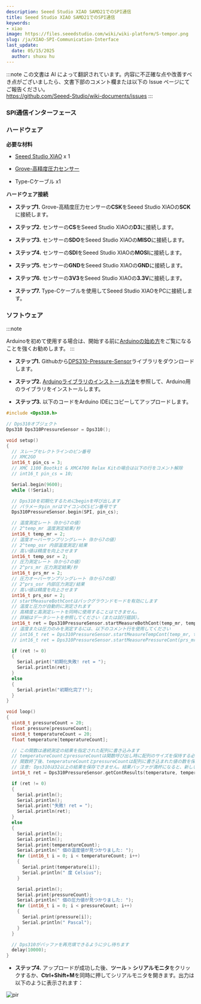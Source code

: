 ```yaml
---
description: Seeed Studio XIAO SAMD21でのSPI通信
title: Seeed Studio XIAO SAMD21でのSPI通信
keywords:
- xiao
image: https://files.seeedstudio.com/wiki/wiki-platform/S-tempor.png
slug: /ja/XIAO-SPI-Communication-Interface
last_update:
  date: 05/15/2025
  author: shuxu hu
---
```

:::note
この文書は AI によって翻訳されています。内容に不正確な点や改善すべき点がございましたら、文書下部のコメント欄または以下の Issue ページにてご報告ください。  
https://github.com/Seeed-Studio/wiki-documents/issues
:::

### SPI通信インターフェース

### ハードウェア

**必要な材料**

- [Seeed Studio XIAO](https://www.seeedstudio.com/Seeeduino-XIAO-Arduino-Microcontroller-SAMD21-Cortex-M0+-p-4426.html) x 1

- [Grove-高精度圧力センサー](https://www.seeedstudio.com/Grove-High-Precision-Barometer-Sensor-DPS310-p-4397.html)

- Type-Cケーブル x1

**ハードウェア接続**

- **ステップ1.** Grove-高精度圧力センサーの**CSK**をSeeed Studio XIAOの**SCK**に接続します。

- **ステップ2.** センサーの**CS**をSeeed Studio XIAOの**D3**に接続します。

- **ステップ3.** センサーの**SDO**をSeeed Studio XIAOの**MISO**に接続します。

- **ステップ4.** センサーの**SDI**をSeeed Studio XIAOの**MOSI**に接続します。

- **ステップ5.** センサーの**GND**をSeeed Studio XIAOの**GND**に接続します。

- **ステップ6.** センサーの**3V3**をSeeed Studio XIAOの**3.3V**に接続します。

- **ステップ7.** Type-Cケーブルを使用してSeeed Studio XIAOをPCに接続します。

### ソフトウェア

:::note

Arduinoを初めて使用する場合は、開始する前に[Arduinoの始め方](https://wiki.seeedstudio.com/ja/Getting_Started_with_Arduino/)をご覧になることを強くお勧めします。
:::

- **ステップ1.** Githubから[DPS310-Pressure-Sensor](https://github.com/Infineon/DPS310-Pressure-Sensor.git)ライブラリをダウンロードします。

- **ステップ2.** [Arduinoライブラリのインストール方法](https://wiki.seeedstudio.com/ja/How_to_install_Arduino_Library)を参照して、Arduino用のライブラリをインストールします。

- **ステップ3.** 以下のコードをArduino IDEにコピーしてアップロードします。

```c
#include <Dps310.h>

// Dps310オブジェクト
Dps310 Dps310PressureSensor = Dps310();

void setup()
{
  // スレーブセレクトラインのピン番号
  // XMC2GO
  int16_t pin_cs = 3;
  // XMC 1100 Bootkit & XMC4700 Relax Kitの場合は以下の行をコメント解除
  // int16_t pin_cs = 10;

  Serial.begin(9600);
  while (!Serial);

  // Dps310を初期化するためにbeginを呼び出します
  // パラメータpin_nrはマイコンのCSピン番号です
  Dps310PressureSensor.begin(SPI, pin_cs);

  // 温度測定レート（0から7の値）
  // 2^temp_mr 温度測定結果/秒
  int16_t temp_mr = 2;
  // 温度オーバーサンプリングレート（0から7の値）
  // 2^temp_osr 内部温度測定/結果
  // 高い値は精度を向上させます
  int16_t temp_osr = 2;
  // 圧力測定レート（0から7の値）
  // 2^prs_mr 圧力測定結果/秒
  int16_t prs_mr = 2;
  // 圧力オーバーサンプリングレート（0から7の値）
  // 2^prs_osr 内部圧力測定/結果
  // 高い値は精度を向上させます
  int16_t prs_osr = 2;
  // startMeasureBothContはバックグラウンドモードを有効にします
  // 温度と圧力が自動的に測定されます
  // 高精度と高測定レートを同時に使用することはできません。
  // 詳細はデータシートを参照してください（または試行錯誤）。
  int16_t ret = Dps310PressureSensor.startMeasureBothCont(temp_mr, temp_osr, prs_mr, prs_osr);
  // 温度または圧力のみを測定するには、以下のコメント行を使用してください
  // int16_t ret = Dps310PressureSensor.startMeasureTempCont(temp_mr, temp_osr);
  // int16_t ret = Dps310PressureSensor.startMeasurePressureCont(prs_mr, prs_osr);

  if (ret != 0)
  {
    Serial.print("初期化失敗! ret = ");
    Serial.println(ret);
  }
  else
  {
    Serial.println("初期化完了!");
  }
}

void loop()
{
  uint8_t pressureCount = 20;
  float pressure[pressureCount];
  uint8_t temperatureCount = 20;
  float temperature[temperatureCount];

  // この関数は連続測定の結果を指定された配列に書き込みます
  // temperatureCountとpressureCountは関数呼び出し時に配列のサイズを保持する必要があります
  // 関数終了後、temperatureCountとpressureCountは配列に書き込まれた値の数を保持します
  // 注意: Dps310は32以上の結果を保存できません。結果バッファが満杯になると、新しい測定結果は保存されません
  int16_t ret = Dps310PressureSensor.getContResults(temperature, temperatureCount, pressure, pressureCount);

  if (ret != 0)
  {
    Serial.println();
    Serial.println();
    Serial.print("失敗! ret = ");
    Serial.println(ret);
  }
  else
  {
    Serial.println();
    Serial.println();
    Serial.print(temperatureCount);
    Serial.println(" 個の温度値が見つかりました: ");
    for (int16_t i = 0; i < temperatureCount; i++)
    {
      Serial.print(temperature[i]);
      Serial.println(" 度 Celsius");
    }

    Serial.println();
    Serial.print(pressureCount);
    Serial.println(" 個の圧力値が見つかりました: ");
    for (int16_t i = 0; i < pressureCount; i++)
    {
      Serial.print(pressure[i]);
      Serial.println(" Pascal");
    }
  }

  // Dps310がバッファを再充填できるように少し待ちます
  delay(10000);
}
```

- **ステップ4.** アップロードが成功した後、**ツール** > **シリアルモニタ**をクリックするか、**Ctrl+Shift+M**を同時に押してシリアルモニタを開きます。出力は以下のように表示されます：

<!-- ![](https://files.seeedstudio.com/wiki/Seeeduino-XIAO/img/spi.png) -->
  <p style={{textAlign: 'center'}}><img src="https://files.seeedstudio.com/wiki/Seeeduino-XIAO/img/spi.png" alt="pir" width={600} height="auto" /></p>